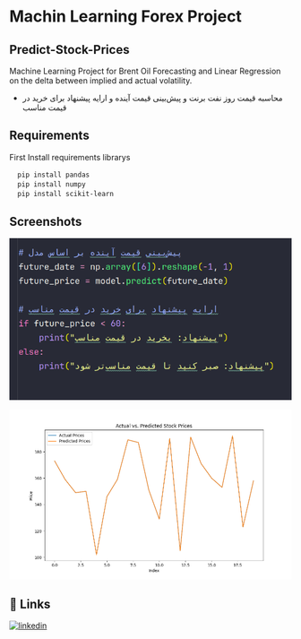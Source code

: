 # Machin Learning Forex Project
## Predict-Stock-Prices

Machine Learning Project for Brent Oil Forecasting and Linear Regression on the delta between implied and actual volatility.
- محاسبه قیمت روز نفت برنت و پیش‌بینی قیمت آینده و ارایه پیشنهاد برای خرید در قیمت مناسب

## Requirements

 First Install requirements librarys

```bash
  pip install pandas
  pip install numpy
  pip install scikit-learn
```
    
## Screenshots

![App Screenshot](https://github.com/saeidsaadatigero/Predict-Stock-Prices/blob/main/Screenshot%20from%202024-04-25%2023-01-56.png?raw=true)


![App Screenshot](https://github.com/saeidsaadatigero/Predict-Stock-Prices/blob/main/stock_price_plot.png?raw=true)


## 🔗 Links
[![linkedin](https://img.shields.io/badge/linkedin-0A66C2?style=for-the-badge&logo=linkedin&logoColor=white)](https://www.linkedin.com/in/saeid-saadatigero/)


